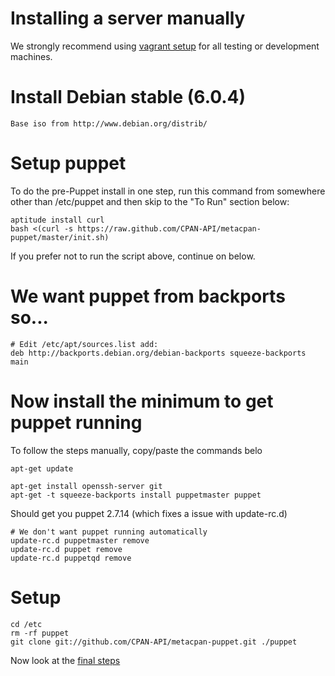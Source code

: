 # Installing a server manually

We strongly recommend using [vagrant setup](INSTALL_VAGRANT.md) for all testing or development machines.

# Install Debian stable (6.0.4)
    Base iso from http://www.debian.org/distrib/

# Setup puppet

To do the pre-Puppet install in one step, run this command from somewhere other
than /etc/puppet and then skip to the "To Run" section below:

    aptitude install curl
    bash <(curl -s https://raw.github.com/CPAN-API/metacpan-puppet/master/init.sh)

If you prefer not to run the script above, continue on below.

# We want puppet from backports so...
    # Edit /etc/apt/sources.list add:
    deb http://backports.debian.org/debian-backports squeeze-backports main

# Now install the minimum to get puppet running

To follow the steps manually, copy/paste the commands belo

    apt-get update

    apt-get install openssh-server git
    apt-get -t squeeze-backports install puppetmaster puppet

Should get you puppet 2.7.14 (which fixes a issue with update-rc.d)

    # We don't want puppet running automatically
    update-rc.d puppetmaster remove
    update-rc.d puppet remove
    update-rc.d puppetqd remove

# Setup
    cd /etc
    rm -rf puppet
    git clone git://github.com/CPAN-API/metacpan-puppet.git ./puppet

Now look at the [final steps](INSTALL_FINALIZING.md)
